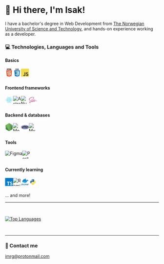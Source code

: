 # 👋 Hi there, I'm Isak!

I have a bachelor's degree in Web Development from [The Norwegian University of Science and Technology](https://www.ntnu.edu), and hands-on experience working as a developer.

### 💻 Technologies, Languages and Tools

#### Basics
<div>
    <img align="left" alt="HTML5" height="26" width="26px" src="https://raw.githubusercontent.com/github/explore/80688e429a7d4ef2fca1e82350fe8e3517d3494d/topics/html/html.png" />
    <img align="left" alt="CSS3" height="26" width="26px" src="https://raw.githubusercontent.com/github/explore/80688e429a7d4ef2fca1e82350fe8e3517d3494d/topics/css/css.png" />
    <img align="left" alt="JavaScript" height="26" width="26px" src="https://raw.githubusercontent.com/github/explore/80688e429a7d4ef2fca1e82350fe8e3517d3494d/topics/javascript/javascript.png" />
</div>

<br /><br />

#### Frontend frameworks
<div>
    <img align="left" alt="React" height="26" width="26px" src="https://raw.githubusercontent.com/github/explore/80688e429a7d4ef2fca1e82350fe8e3517d3494d/topics/react/react.png" />
    <img align="left" alt="Astro" height="26" width="26px" src="https://avatars.githubusercontent.com/u/44914786?s=200&v=4" />
    <img align="left" alt="Nuxt" height="26" width="26px" src="https://avatars.githubusercontent.com/u/23360933?s=200&v=4" />
    <img align="left" alt="Sass" height="26" width="26px" src="https://raw.githubusercontent.com/github/explore/80688e429a7d4ef2fca1e82350fe8e3517d3494d/topics/sass/sass.png" />
</div>

<br /><br />

#### Backend & databases
<div>
    <img align="left" alt="Node.js" height="26" width="26px" src="https://raw.githubusercontent.com/github/explore/80688e429a7d4ef2fca1e82350fe8e3517d3494d/topics/nodejs/nodejs.png" />
    <img align="left" alt="MongoDB" height="26" width="26" src="https://avatars.githubusercontent.com/u/45120?s=200&v=4" />
    <img align="left" alt="PHP" height="26" width="26px" src="https://raw.githubusercontent.com/github/explore/ccc16358ac4530c6a69b1b80c7223cd2744dea83/topics/php/php.png" />
    <img align="left" alt="MySQL" height="26" width="26" src="https://pngimg.com/uploads/mysql/mysql_PNG23.png" />
</div>

<br /><br />

#### Tools
<div>
  <img align="left" alt="Figma" height="26" src="https://upload.wikimedia.org/wikipedia/commons/a/ad/Figma-1-logo.png" /> 
  <img align="left" alt="Postman" height="26" width="26px" src="https://avatars.githubusercontent.com/u/10251060?s=200&v=4" />
</div>

<br /><br />

#### Currently learning

<img align="left" alt="TypeScript" height="26" width="26px" src="https://raw.githubusercontent.com/github/explore/80688e429a7d4ef2fca1e82350fe8e3517d3494d/topics/typescript/typescript.png" />
<img align="left" alt="Remix" height="26" width="26px" src="https://avatars.githubusercontent.com/u/64235328?s=200&v=4" />
<img align="left" alt="Docker" height="26" width="26px" src="https://raw.githubusercontent.com/github/explore/80688e429a7d4ef2fca1e82350fe8e3517d3494d/topics/docker/docker.png" />
<img align="left" alt="Python" height="26" width="26px" src="https://raw.githubusercontent.com/github/explore/80688e429a7d4ef2fca1e82350fe8e3517d3494d/topics/python/python.png" />

<br /><br />

<p>... and more!</p>

---

<br />

[![Top Languages](https://github-readme-stats-beryl-psi.vercel.app/api/top-langs/?username=icanseetime&layout=compact&theme=radical&langs_count=8&exclude_repo=Transbucket_Rails)](https://github.com/icanseetime/github-readme-stats)

<br />

---

### 📧 Contact me

<imrg@protonmail.com>
